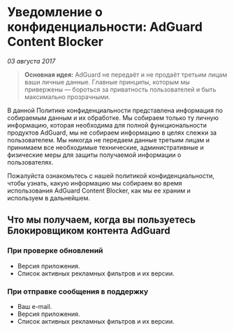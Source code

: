 # Уведомление о конфиденциальности: AdGuard Content Blocker 
*03 августа 2017*
> **Основная идея:** AdGuard не передаёт и не продаёт третьим лицам ваши личные данные. Главные принципы, которым мы привержены — бороться за приватность пользователей и быть максимально прозрачными.

В данной Политике конфиденциальности представлена информация по собираемым данным и их обработке. Мы собираем только ту личную информацию, которая необходима для полной функциональности продуктов AdGuard, мы не собираем информацию в целях слежки за пользователем. Мы никогда не передаем данные третьим лицам и принимаем все необходимые технические, административные и физические меры для защиты получаемой информации о пользователях.

Пожалуйста ознакомьтесь с нашей политикой конфиденциальности, чтобы узнать, какую информацию мы собираем во время использования AdGuard Content Blocker, как мы ее храним и используем в дальнейшем.

## Что мы получаем, когда вы пользуетесь Блокировщиком контента AdGuard
### При проверке обновлений
* Версия приложения.
* Список активных рекламных фильтров и их версии.

### При отправке сообщения в поддержку
* Ваш e-mail.
* Версия приложения.
* Список активных рекламных фильтров и их версии.
